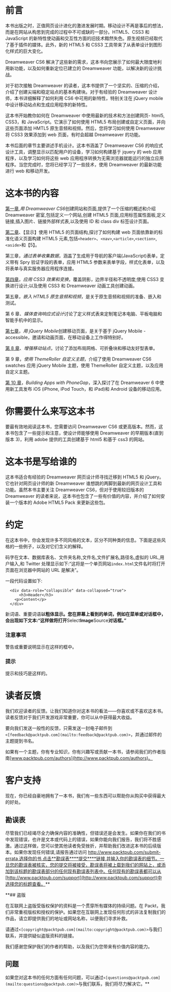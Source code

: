 # 前言

本书出版之时，正值网页设计进化的激进发展时期。移动设计不再是事后的想法，而是在网站从构思到完成的过程中不可或缺的一部分。HTML5、CSS3 和 JavaScript 的新特性使动画和交互性方面的旧技术黯然失色。原生视频已经取代了基于插件的媒体。此外，新的 HTML5 和 CSS3 工具带来了从表单设计到图形化样式的巨大变化。

Dreamweaver CS6 解决了这些新的需求，这本书向您展示了如何最大限度地利用新功能，以及如何重新定位已建立的 Dreamweaver 功能，以解决新的设计挑战。

对于初次接触 Dreamweaver 的读者，这本书提供了一个坚实的、压缩的介绍，介绍了创建尖端和稳定站点的基本构建块。对于有经验的 Dreamweaver 设计师，本书详细解释了如何利用 CS6 中可用的新特性，特别关注在 jQuery mobile 中设计移动站点和生成应用程序的新特性。

这本书开始教你如何在 Dreamweaver 中使用最新的技术和方法创建网页- html5, CSS3，和 JavaScript。它演示了如何使用 HTML5 布局创建或自定义页面，并向这些页面添加 HMTL5 原生音频和视频。然后，您将学习如何使用 Dreamweaver 将 CSS3 效果添加到 web 页面，有时会超越 Dreamweaver 的功能。

本书后面的章节主要讲述手机设计。这本书涵盖了 Dreamweaver CS6 的响应式设计工具，调整显示以匹配用户的设备，学习如何构建基于 jquery 的 web 应用程序，以及学习如何将这些 web 应用程序转换为无需浏览器就能运行的独立应用程序。当您完成时，您将已经学习了一些技术，使用 Dreamweaver 的最新功能进行 web 和移动开发。

# 这本书的内容

[第一章](01.html "Chapter 1. Creating Sites and Pages with Dreamweaver CS6"),*用 Dreamweaver CS6*创建网站和页面,提供了一个压缩的概述和介绍 Dreamweaver 密室,包括定义一个网站,创建 HTML5 页面,应用标签属性面板,定义链接,插入图片、链接外部样式表,以及使用 ID 和 class div 标签设计页面。

[第二章](02.html "Chapter 2. Using HTML5 for Page Structure")、【显示】使用 HTML5 的页面结构,探讨了如何构建 web 页面依靠新的标准化语义页面构建 HTML5 元素,包括`<header>`、`<nav>`,`<article>`,`<section>`,`<aside>`和【5】。

第三章，*通过表单收集数据*，涵盖了生成用于导航的客户端(JavaScript)表单，定义带有 Spry 验证字段的表单，应用 HTML5 参数来表单字段，样式化表单，以及将表单与真实服务器应用程序连接。

[第四章](04.html "Chapter 4. Applying CSS3 Effects and Transforms")，*应用 CSS3 效果和变换*，覆盖阴影，边界半径和不透明度;使用 CSS3 变换进行设计;以及使用 CSS3 和 Dreamweaver 动画工具创建动画。

第五章，*嵌入 HTML5 原生音频和视频*，是关于原生音频和视频的准备、嵌入和测试。

第 6 章、*媒体查询响应式设计*讨论了定义样式表来定制笔记本电脑、平板电脑和智能手机中的显示。

[第七章](07.html "Chapter 7. Creating Mobile Pages with jQuery Mobile")，*用 jQuery Mobile*创建移动页面，是关于基于 jQuery Mobile - accessible，邀请和动画页面，在移动设备上工作得特别好。

[第 8 章](08.html "Chapter 8. Enhancing Mobile Sites")、*增强移动站点*，讨论了添加布局网格、可折叠块和移动友好型表单。

第 9 章，*使用 ThemeRoller 自定义主题*，介绍了使用 Dreamweaver CS6 swatches 应用 jQuery Mobile 主题，使用 ThemeRoller 自定义主题，以及应用自定义主题。

[第 10 章](10.html "Chapter 10. Building Apps with PhoneGap")，*Building Apps with PhoneGap*，深入探讨了在 Dreamweaver 6 中使用新工具发布 iOS (iPhone, iPod Touch，和 iPad)和 Android 设备的移动应用。

# 你需要什么来写这本书

要最有效地阅读这本书，您需要访问 Dreamweaver CS6 或更高版本。然而，这本书包含了一些提示和注意，使设计师能够使用 Dreamweaver 的早期版本(直到版本 3)，利用 adobe 提供的工具创建基于 html5 和基于 css3 的网站。

# 这本书是写给谁的

这本书适合有经验的 Dreamweaver 网页设计师寻找迁移到 HTML5 和 jQuery。它也针对网页设计师的新 Dreamweaver 谁想跳的两脚到最新的网页设计工具和功能。虽然本书主要关注 Dreamweaver CS6，但对于使用较旧版本的 Dreamweaver 的读者来说，这本书也包含了一些有价值的内容，并介绍了如何安装一个版本的 Adobe HTML5 Pack 来更新这些包。

# 约定

在这本书中，你会发现许多不同风格的文本，区分不同种类的信息。下面是这些风格的一些例子，以及对它们含义的解释。

码字在文本、数据库表名、文件夹名称,文件名,文件扩展名,路径名,虚拟的 URL,用户输入,和 Twitter 处理显示如下:“这将是一个单页网站`index.html`文件名时将打开页面在浏览器中网站的 URL 是解决”。

一段代码设置如下:

```
  <div data-role="collapsible" data-collapsed="true">
	  <h3>Header</h3>
    <p>Content</p>
  </div>
```

新词语、重要词语**以粗体显示。您在屏幕上看到的单词，例如在菜单或对话框中，会出现如下文本:“这样做将打开**Select****Image****Source**对话框。”**

### 注意事项

警告或重要说明显示在这样的框中。

### 提示

提示和技巧是这样的。

# 读者反馈

我们欢迎读者的反馈。让我们知道你对这本书的看法——你喜欢或不喜欢这本书。读者反馈对于我们开发游戏非常重要，你可以从中获得最大收益。

要向我们发送一般性的反馈，只需发送一封电子邮件到`<[feedback@packtpub.com](mailto:feedback@packtpub.com)>`，并通过邮件的主题提到书名。

如果有一个主题，你有专业知识，你有兴趣写或贡献一本书，请参阅我们的作者指南[www.packtpub.com/authors](http://www.packtpub.com/authors)。

# 客户支持

现在，你已经自豪地拥有了一本书，我们有一些东西可以帮助你从购买中获得最大的好处。

## 勘误表

尽管我们已经竭尽全力确保内容的准确性，但错误还是会发生。如果你在我们的书中发现错误，也许是文本或代码上的错误，如果你能向我们报告，我们将不胜感激。通过这样做，您可以使其他读者免受挫折，并帮助我们改进这本书的后续版本。如果你发现任何错误,请报告通过访问 http://www.packtpub.com/submit-errata,选择你的书,点击**勘误表****提交****链接,并输入你的勘误表的细节。一旦您的勘误表被核实，您的提交将被接受，勘误表将被上载到我们的网站上，或添加到该标题的勘误表部分的任何现有勘误表列表中。任何现有的勘误表都可以从[http://www.packtpub.com/support](http://www.packtpub.com/support)中选择您的标题查看。**

 **## 盗版

在互联网上盗版受版权保护的资料是一个贯穿所有媒体的持续问题。在 Packt，我们非常重视版权和授权的保护。如果您在互联网上发现任何形式的非法复制我们的作品，请立即提供我们的地址或网站名称，以便我们寻求补救。

请通过`<[copyright@packtpub.com](mailto:copyright@packtpub.com)>`与我们联系，并提供疑似盗版资料的链接。

我们感谢您保护我们的作者的帮助，以及我们为您带来有价值内容的能力。

## 问题

如果您对这本书的任何方面有任何问题，可以通过`<[questions@packtpub.com](mailto:questions@packtpub.com)>`与我们联系，我们将尽力解决它。**